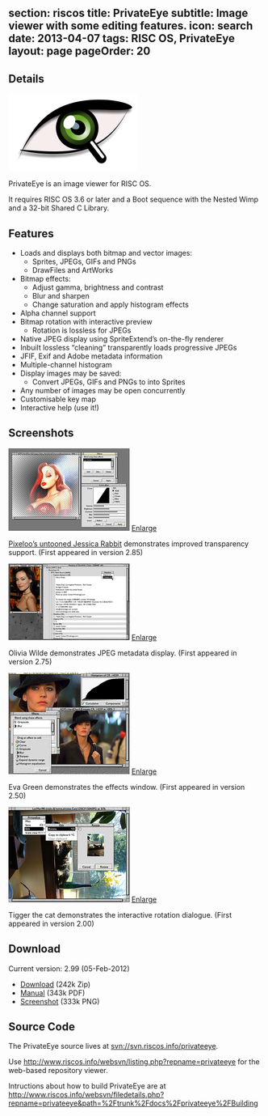 section: riscos
title: PrivateEye
subtitle: Image viewer with some editing features.
icon: search
date: 2013-04-07
tags: RISC OS, PrivateEye
layout: page
pageOrder: 20
----

## Details

<div class="icon">
    <img src="img/privateeye.png">
</div>

PrivateEye is an image viewer for RISC OS.

It requires RISC OS 3.6 or later and a Boot sequence with the Nested Wimp and a 32-bit Shared C Library.

## Features

* Loads and displays both bitmap and vector images:
  * Sprites, JPEGs, GIFs and PNGs
  * DrawFiles and ArtWorks
* Bitmap effects:
  * Adjust gamma, brightness and contrast
  * Blur and sharpen
  * Change saturation and apply histogram effects
* Alpha channel support
* Bitmap rotation with interactive preview
  * Rotation is lossless for JPEGs
* Native JPEG display using SpriteExtend’s on-the-fly renderer
* Inbuilt lossless “cleaning” transparently loads progressive JPEGs
* JFIF, Exif and Adobe metadata information
* Multiple-channel histogram
* Display images may be saved:
  * Convert JPEGs, GIFs and PNGs to into Sprites
* Any number of images may be open concurrently
* Customisable key map
* Interactive help (use it!)
  
## Screenshots

![Screenshot](../software/thumbs/eyesnap4.png)
[Enlarge](../software/eyesnap4.png)

[Pixeloo’s untooned Jessica Rabbit](http://pixeloo.blogspot.com/2008/04/jessica-rabbit-untooned.html) demonstrates improved transparency support. (First appeared in version 2.85)

![Screenshot](../software/thumbs/eyesnap3.png)
[Enlarge](../software/eyesnap3.png)

Olivia Wilde demonstrates JPEG metadata display. (First appeared in version 2.75)

![Screenshot](../software/thumbs/eyesnap2.png)
[Enlarge](../software/eyesnap2.png)

Eva Green demonstrates the effects window. (First appeared in version 2.50)

![Screenshot](../software/thumbs/eyesnap1.png)
[Enlarge](../software/eyesnap1.png)

Tigger the cat demonstrates the interactive rotation dialogue. (First appeared in version 2.00)

## Download

Current version: 2.99 (05-Feb-2012)

* [Download](../software/privateeye299.zip) (242k Zip)
* [Manual](../software/privateeye299manual.pdf) (343k PDF)
* [Screenshot](../software/eyesnap4.png) (333k PNG)

## Source Code

The PrivateEye source lives at [svn://svn.riscos.info/privateeye](svn://svn.riscos.info/privateeye).

Use http://www.riscos.info/websvn/listing.php?repname=privateeye for the web-based repository viewer.

Intructions about how to build PrivateEye are at http://www.riscos.info/websvn/filedetails.php?repname=privateeye&path=%2Ftrunk%2Fdocs%2Fprivateeye%2FBuilding

